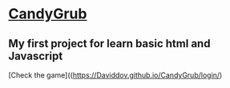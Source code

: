 
# [CandyGrub](https://Daviddov.github.io/CandyGrub/login/)
## My first project for learn basic html and Javascript

[Check the game]((https://Daviddov.github.io/CandyGrub/login/)

